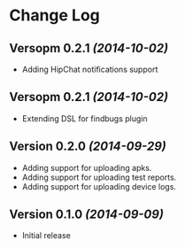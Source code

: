 # Change Log

## Versopm 0.2.1 *(2014-10-02)*

 * Adding HipChat notifications support

## Versopm 0.2.1 *(2014-10-02)*

 * Extending DSL for findbugs plugin

## Version 0.2.0 *(2014-09-29)*

 * Adding support for uploading apks.
 * Adding support for uploading test reports.
 * Adding support for uploading device logs.

## Version 0.1.0 *(2014-09-09)*

 * Initial release  